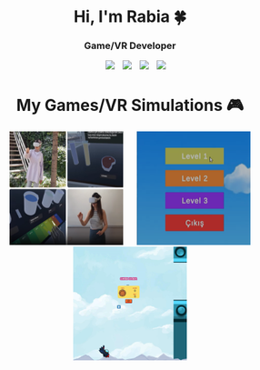 <h1 align="center">Hi, I'm Rabia 🍀 <a target="_blank"></h1>
<h3 align="center">Game/VR Developer </h3>

<p align="center">

 <div align="center"  class="icons-social" style="margin-left: 10px;">
        <a style="margin-left: 10px;"  target="_blank" href="https://www.linkedin.com/in/rabianurozdemir7/">
		<img src="https://img.icons8.com/doodle/40/000000/linkedin--v2.png"></a>
        <a style="margin-left: 10px;" target="_blank" href="https://github.com/rabianurozdemir">
		<img src="https://img.icons8.com/doodle/40/000000/github--v1.png"></a>
        <a style="margin-left: 10px;" target="_blank" href="">
		<img src="https://img.icons8.com/doodle/40/000000/instagram-new--v2.png"></a>
	<a style="margin-left: 10px;" target="_blank" href="">
		<img src="https://img.icons8.com/doodle/1x/youtube--v2.png" ></a>
</div>
</p>

<h1 align="center">My Games/VR Simulations 🎮<a target="_blank"></h1>
	
<p align="center">
    <img alt="VRLabEdu" width="200" height="200" src="https://github.com/rabianurozdemir/rabianurozdemir/blob/main/vrlabedu.png" style="margin: 0 10px;">
    <img alt="Four Operations Game" width="200" height="200" src="https://github.com/rabianurozdemir/rabianurozdemir/blob/main/four_operations_game.png" style="margin: 0 10px;">
    <img alt="Plane Game" width="200" height="200" src="https://github.com/rabianurozdemir/rabianurozdemir/blob/main/plane_game.png" style="margin: 0 10px;">
</p>







